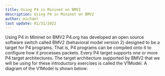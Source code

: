 ```yaml
---
title: Using P4 in Mininet on BMV2
description: Using P4 in Mininet on BMV2
author: michael
last update: 01/31/2022
---
```




Using P4 in Mininet on BMV2
P4.org has developed an open source software switch called BMV2 (behavioral model version 2) designed to be a target for P4 programs. That is, P4 programs can be compiled onto it to configure how it processes packets. Every P4 target supports one or more P4 target architectures. The target architecture supported by BMV2 that we will be using for these introductory exercises is called the V1Model. A diagram of the V1Model is shown below: